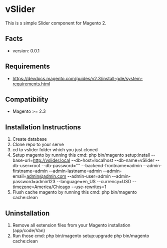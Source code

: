 vSlider
=====================
This is s simple Slider component for Magento 2.

Facts
-----
- version: 0.0.1

Requirements
------------
- https://devdocs.magento.com/guides/v2.3/install-gde/system-requirements.html

Compatibility
-------------
- Magento >= 2.3

Installation Instructions
-------------------------
1. Create database
2. Clone repo to your serve
3. cd to vslider folder which you just cloned
4. Setup magento by running this cmd:
php bin/magento setup:install --base-url=http://vslider.local --db-host=localhost --db-name=vSlider --db-user=root --db-password="" --backend-frontname=admin --admin-firstname=admin --admin-lastname=admin --admin-email=admin@admin.com --admin-user=admin --admin-password=admin123 --language=en_US --currency=USD --timezone=America/Chicago --use-rewrites=1
5. Flush cache magento by running this cmd: php bin/magento cache:clean

Uninstallation
--------------
1. Remove all extension files from your Magento installation (app/code/Van)
2. Run those cmd:
php bin/magento setup:upgrade
php bin/magento cache:clean

